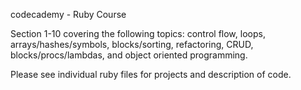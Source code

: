codecademy - Ruby Course

Section 1-10 covering the following topics: control flow, loops, arrays/hashes/symbols, blocks/sorting, refactoring, CRUD, blocks/procs/lambdas,  and object oriented programming.

Please see individual ruby files for projects and description of code.

